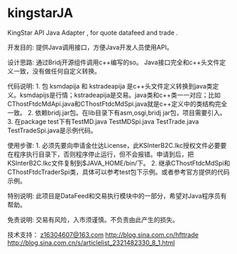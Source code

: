 kingstarJA
==========

KingStar API Java Adapter ,  for quote datafeed and trade . 


开发目的:
	提供Java调用接口，方便Java开发人员使用API。


设计思路:
	通过Bridj开源组件调用c++编写的so。
        Java接口完全和c++头文件定义一致，没有做任何自定义转换。



代码说明:
	1. 包 ksmdapija 和 kstradeapija 是c++头文件定义转换到java类定义。ksmdapijs是行情；kstradeapija是交易。java类和c++类一一对应；比如CThostFtdcMdApi.java和CThostFtdcMdSpi.java就是c++定义中的类结构完全一致。
        2. 依赖bridj.jar包。在lib目录下有asm,osgi,bridj jar包，项目需要引入。
	3. 在package test下有TestMD.java TestMDSpi.java TestTrade.java TestTradeSpi.java是示例代码。



使用步骤:
	1. 必须先要向申请金仕达License，此KSInterB2C.lkc授权文件必要要在程序执行目录下，否则程序停止运行，但不会报错。申请到后，把KSInterB2C.lkc文件复制到$JAVA_HOME/bin/下。
	2. 继承CThostFtdcMdSpi和CThostFtdcTraderSpi类，具体可以参考test包下示例。或者参考官方提供的代码示例。


特别说明:
	此项目是DataFeed和交易执行模块中的一部分，希望对Java程序员有帮助。


免责说明:
	交易有风险，入市须谨慎。不负责由此产生的损失。

技术支持：
	z16304607@163.com
	http://blog.sina.com.cn/hfttrade
	http://blog.sina.com.cn/s/articlelist_2321482330_8_1.html


